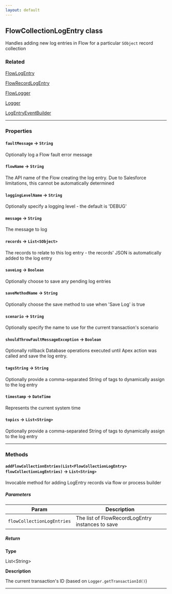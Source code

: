 ```yaml
---
layout: default
---
```


## FlowCollectionLogEntry class

Handles adding new log entries in Flow for a particular `SObject` record collection

### Related

[FlowLogEntry](FlowLogEntry)

[FlowRecordLogEntry](FlowRecordLogEntry)

[FlowLogger](FlowLogger)

[Logger](Logger)

[LogEntryEventBuilder](LogEntryEventBuilder)

---

### Properties

#### `faultMessage` → `String`

Optionally log a Flow fault error message

#### `flowName` → `String`

The API name of the Flow creating the log entry. Due to Salesforce limitations, this cannot be automatically determined

#### `loggingLevelName` → `String`

Optionally specify a logging level - the default is &apos;DEBUG&apos;

#### `message` → `String`

The message to log

#### `records` → `List<SObject>`

The records to relate to this log entry - the records&apos; JSON is automatically added to the log entry

#### `saveLog` → `Boolean`

Optionally choose to save any pending log entries

#### `saveMethodName` → `String`

Optionally choose the save method to use when &apos;Save Log&apos; is true

#### `scenario` → `String`

Optionally specify the name to use for the current transaction&apos;s scenario

#### `shouldThrowFaultMessageException` → `Boolean`

Optionally rollback Database operations executed until Apex action was called and save the log entry.

#### `tagsString` → `String`

Optionally provide a comma-separated String of tags to dynamically assign to the log entry

#### `timestamp` → `DateTime`

Represents the current system time

#### `topics` → `List<String>`

Optionally provide a comma-separated String of tags to dynamically assign to the log entry

---

### Methods

#### `addFlowCollectionEntries(List<FlowCollectionLogEntry> flowCollectionLogEntries)` → `List<String>`

Invocable method for adding LogEntry records via flow or process builder

##### Parameters

| Param                      | Description                                      |
| -------------------------- | ------------------------------------------------ |
| `flowCollectionLogEntries` | The list of FlowRecordLogEntry instances to save |

##### Return

**Type**

List&lt;String&gt;

**Description**

The current transaction&apos;s ID (based on `Logger.getTransactionId()`)

---
